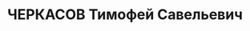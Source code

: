 ---
title: ЧЕРКАСОВ Тимофей Савельевич
description: 'Род. в 1901, с. Покровка [?], русский, обр.: низшее, бывший член ВКП(б).
  Проживал: Красногвардейский р-н, с. Евдокимовское. Директор маслопрома

  Арестован 30.08.1937. Приговор: ВМН. Расстрелян'
---